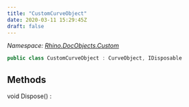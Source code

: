 ```yaml
---
title: "CustomCurveObject"
date: 2020-03-11 15:29:45Z
draft: false
---
```


*Namespace: [Rhino.DocObjects.Custom](../)*

```cs
public class CustomCurveObject : CurveObject, IDisposable
```
## Methods

void Dispose()
: 
